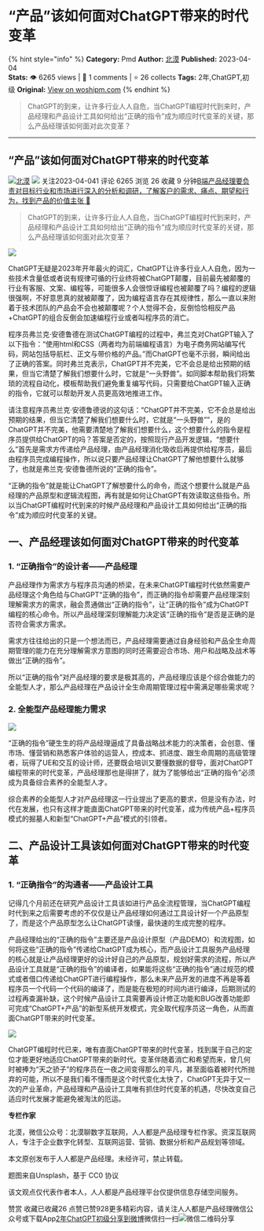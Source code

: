 # “产品”该如何面对ChatGPT带来的时代变革
{% hint style="info" %}
**Category:** Pmd
**Author:** [北漠](https://www.woshipm.com/u/32965)
**Published:** 2023-04-04  
**Stats:** 👁️ 6265 views | 💬 1 comments | ⭐ 26 collects
**Tags:** 2年,ChatGPT,初级
**Original:** [View on woshipm.com](https://www.woshipm.com/pmd/5797181.html)
{% endhint %}
> ChatGPT的到来，让许多行业人人自危，当ChatGPT编程时代到来时，产品经理和产品设计工具如何给出“正确的指令”成为顺应时代变革的关键，那么产品经理该如何面对此次变革？

---

## “产品”该如何面对ChatGPT带来的时代变革

[![](https://image.woshipm.com/wp-files/2022/06/AZXfPWfofAmLYykuEHNo.jpg!/both/72x72)](https://www.woshipm.com/u/32965)[北漠](https://www.woshipm.com/u/32965) ![](https://static.woshipm.com/tag/1121_1@2x.png) 关注2023-04-041 评论 6265 浏览 26 收藏 9 分钟[B端产品经理要负责对目标行业和市场进行深入的分析和调研，了解客户的需求、痛点、期望和行为，找到产品的价值主张 🔗](https://ke.qidianla.com/courses/bcpm)

> ChatGPT的到来，让许多行业人人自危，当ChatGPT编程时代到来时，产品经理和产品设计工具如何给出“正确的指令”成为顺应时代变革的关键，那么产品经理该如何面对此次变革？

![](https://image.woshipm.com/wp-files/2023/04/dU6yEssrri0Xw4CTD59I.jpg)

ChatGPT无疑是2023年开年最火的词汇，ChatGPT让许多行业人人自危，因为一些技术含量低或者说有规律可循的行业终将被ChatGPT颠覆，目前最先被颠覆的行业有客服、文案、编程等，可能很多人会很惊讶编程也被颠覆了吗？编程的逻辑很强啊，不好意思真的就被颠覆了，因为编程语言存在其规律性，那么一直以来附着于技术团队的产品会不会也被颠覆呢？个人觉得不会，反倒恰恰相反产品+ChatGPT的组合反倒会加速编程行业或者叫程序员的消亡。

程序员弗兰克·安德鲁德在测试ChatGPT编程的过程中，弗兰克对ChatGPT输入了以下指令：“使用html和CSS（两者均为前端编程语言）为电子商务网站编写代码，网站包括导航栏、正文与带价格的产品。”而ChatGPT也毫不示弱，瞬间给出了正确的答案。同时弗兰克表示，ChatGPT并不完美，它不会总是给出预期的结果，但当它清楚了解我们想要什么时，它就是“一头野兽”。如同脚本帮助我们将繁琐的流程自动化，模板帮助我们避免重复编写代码，只需要给ChatGPT输入正确的指令，它就可以帮助开发人员更高效地推进工作。

请注意程序员弗兰克·安德鲁德说的这句话：“ChatGPT并不完美，它不会总是给出预期的结果，但当它清楚了解我们想要什么时，它就是“一头野兽””，是的ChatGPT并不完美，他需要清楚地了解我们想要什么，这个想要什么的指令是程序员提供给ChatGPT的吗？答案是否定的，按照现行产品开发逻辑，“想要什么”首先是需求方传递给产品经理，由产品经理消化吸收后再提供给程序员，最后由程序员完成编程操作，所以说只要产品经理让ChatGPT了解他想要什么就够了，也就是弗兰克·安德鲁德所说的“正确的指令”。

“正确的指令”就是能让ChatGPT了解想要什么的命令，而这个想要什么就是产品经理的产品原型和逻辑流程图，再有就是如何让ChatGPT有效读取这些指令。所以当ChatGPT编程时代到来的时候产品经理和产品设计工具如何给出“正确的指令”成为顺应时代变革的关键。

## 一、产品经理该如何面对ChatGPT带来的时代变革

### 1\. “正确指令”的设计者——产品经理

产品经理作为需求方与程序员沟通的桥梁，在未来ChatGPT编程时代依然需要产品经理这个角色给与ChatGPT“正确的指令”，而正确的指令却需要产品经理深刻理解需求方的需求，融会贯通做出“正确的指令”，让“正确的指令”成为ChatGPT编程的核心命令。所以产品经理深刻理解能力决定该“正确的指令”是否是正确的是否符合需求方需求。

需求方往往给出的只是一个想法而已，产品经理需要通过自身经验和产品全生命周期管理的能力在充分理解需求方意图的同时还需要迎合市场、用户和战略及战术等做出“正确的指令”。

所以“正确的指令”对产品经理的要求是极其高的，产品经理应该是个综合做能力的全能型人才，那么产品经理在产品设计全生命周期管理过程中需满足哪些需求呢？

### 2\. 全能型产品经理能力需求

![](https://image.woshipm.com/wp-files/2023/04/DpecxXrpq95DsQ9iTEh5.png)

“正确的指令”硬生生的将产品经理逼成了具备战略战术能力的决策者，会创意、懂市场、懂营销和熟悉客户体验的运营人，控成本、抓进度、跟生命周期的高级管理者，玩得了UE和交互的设计师，还要既会培训又要懂数据的督导，面对ChatGPT编程带来的时代变革，产品经理那也是得拼了，就为了能够给出“正确的指令”必须成为具备综合素养的全能型人才。

综合素养的全能型人才对产品经理这一行业提出了更高的要求，但是没有办法，时代在发展，也只有这样才能直面ChatGPT带来的时代变革，成为传统产品+程序员模式的掘墓人和新型“ChatGPT+产品”模式的引领者。

## 二、产品设计工具该如何面对ChatGPT带来的时代变革

### 1\. “正确指令”的沟通者——产品设计工具

记得几个月前还在研究产品设计工具该如进行产品全流程管理，当ChatGPT编程时代到来之后需要考虑的不仅仅是让产品经理如何通过工具设计好一个产品原型了，而是这个产品原型怎么让ChatGPT读懂，最快速的生成完整的程序。

产品经理给出的“正确的指令”主要还是产品设计原型（产品DEMO）和流程图，如何将这些“正确的指令”传递给ChatGPT成为核心，而产品设计工具服务产品经理的核心就是让产品经理更好的设计好自己的产品原型，规划好需求的流程，所以产品设计工具就是“正确的指令”的编译者，如果能将这些“正确的指令”通过规范的模式或者借口传递给ChatGPT进行编程操作，那么未来产品开发的进度不再是等着程序员一个代码一个代码的编译了，而是能在极短的时间内进行编译，后期测试的过程再查漏补缺，这个时候产品设计工具需要再设计修正功能和BUG改善功能即可完成“ChatGPT+产品”的新型系统开发模式，完全取代程序员这一角色，从而直面ChatGPT带来的时代变革。

![](https://image.woshipm.com/wp-files/2023/04/zmcgLMms8gC5l3RMmHmk.png)

ChatGPT编程时代已来，唯有直面ChatGPT带来的时代变革，找到属于自己的定位才能更好地适应ChatGPT带来的新时代。变革伴随着消亡和希望而来，曾几何时被捧为“天之骄子”的程序员在一夜之间变得那么的平凡，甚至面临着被时代所抛弃的可能，所以不是我们看不懂而是这个时代变化太快了，ChatGPT无异于又一次的产业革命，产品经理和产品设计工具唯有抓住时代变革的机遇，尽快改变自己适应时代发展才能避免被淘汰的厄运。

**专栏作家**

北漠，微信公众号：北漠聊数字互联网，人人都是产品经理专栏作家。资深互联网人，专注于企业数字化转型、互联网运营、营销、数据分析和产品规划等领域。

本文原创发布于人人都是产品经理。未经许可，禁止转载。

题图来自Unsplash，基于 CC0 协议

该文观点仅代表作者本人，人人都是产品经理平台仅提供信息存储空间服务。

赞赏 收藏已收藏26 点赞已赞928更多精彩内容，请关注人人都是产品经理微信公众号或下载App[2年](https://www.woshipm.com/tag/2%e5%b9%b4)[ChatGPT](https://www.woshipm.com/tag/chatgpt)[初级](https://www.woshipm.com/tag/%e5%88%9d%e7%ba%a7)[分享到微博](https://service.weibo.com/share/share.php?appkey=2775287854&title=“产品”该如何面对ChatGPT带来的时代变革&url=https://www.woshipm.com/pmd/5797181.html&pic=https://image.woshipm.com/wp-files/2023/04/dU6yEssrri0Xw4CTD59I.jpg)微信扫一扫![微信二维码](https://api.pwmqr.com/qrcode/create/?url=https://www.woshipm.com/pmd/5797181.html)分享
